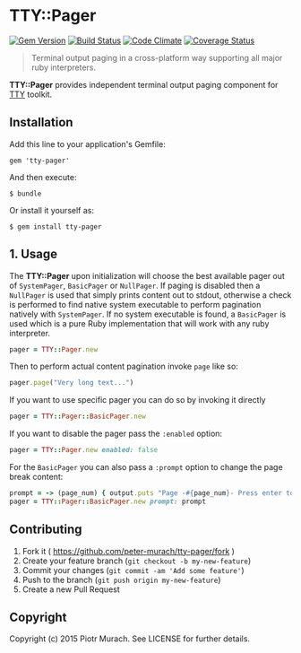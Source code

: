 # TTY::Pager
[![Gem Version](https://badge.fury.io/rb/tty-pager.svg)][gem]
[![Build Status](https://secure.travis-ci.org/peter-murach/tty-pager.svg?branch=master)][travis]
[![Code Climate](https://codeclimate.com/github/peter-murach/tty-pager/badges/gpa.svg)][codeclimate]
[![Coverage Status](https://coveralls.io/repos/peter-murach/tty-pager/badge.svg)][coverage]

[gem]: http://badge.fury.io/rb/tty-pager
[travis]: http://travis-ci.org/peter-murach/tty-pager
[codeclimate]: https://codeclimate.com/github/peter-murach/tty-pager
[coverage]: https://coveralls.io/r/peter-murach/tty-pager

> Terminal output paging in a cross-platform way supporting all major ruby interpreters.

**TTY::Pager** provides independent terminal output paging component for [TTY](https://github.com/peter-murach/tty) toolkit.

## Installation

Add this line to your application's Gemfile:

    gem 'tty-pager'

And then execute:

    $ bundle

Or install it yourself as:

    $ gem install tty-pager

## 1. Usage

The **TTY::Pager** upon initialization will choose the best available pager out of `SystemPager`, `BasicPager` or `NullPager`. If paging is disabled then a `NullPager` is used that simply prints content out to stdout, otherwise a check is performed to find native system executable to perform pagination natively with `SystemPager`. If no system executable is found, a `BasicPager` is used which is a pure Ruby implementation that will work with any ruby interpreter.

```ruby
pager = TTY::Pager.new
```

Then to perform actual content pagination invoke `page` like so:

```ruby
pager.page("Very long text...")
```

If you want to use specific pager you can do so by invoking it directly

```ruby
pager = TTY::Pager::BasicPager.new
```

If you want to disable the pager pass the `:enabled` option:

```ruby
pager = TTY::Pager.new enabled: false
```

For the `BasicPager` you can also pass a `:prompt` option to change the page break content:

```ruby
prompt = -> (page_num) { output.puts "Page -#{page_num}- Press enter to continue" }
pager = TTY::Pager::BasicPager.new prompt: prompt
```

## Contributing

1. Fork it ( https://github.com/peter-murach/tty-pager/fork )
2. Create your feature branch (`git checkout -b my-new-feature`)
3. Commit your changes (`git commit -am 'Add some feature'`)
4. Push to the branch (`git push origin my-new-feature`)
5. Create a new Pull Request

## Copyright

Copyright (c) 2015 Piotr Murach. See LICENSE for further details.

